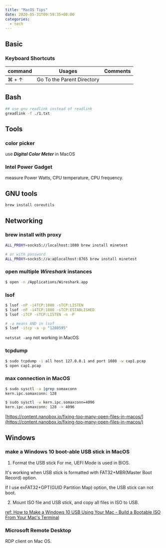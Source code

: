 ```yaml
---
title: "MacOS Tips"
date: 2020-05-31T09:59:35+08:00
categories:
  - tech
---
```


## Basic
### Keyboard Shortcuts

| command       | Usages                      | Comments |
| ------------- |:---------------------------:| --------:|
| ⌘ + ↑         | Go To the Parent Directory  |          |

## Bash
```bash
## use gnu readlink instead of readlink
greadlink -f ./1.txt
```

## Tools

### color picker
use ___Digital Color Meter___ in MacOS

### Intel Power Gadget
measure Power Watts, CPU temperature, CPU frequency.


## GNU tools
```bash
brew install coreutils
```

## Networking

### brew install with proxy
```bash
ALL_PROXY=socks5://localhost:1080 brew install minetest

# or with password
ALL_PROXY=socks5://a:a@localhost:8765 brew install minetest

```

### open multiple *Wireshark* instances
```bash
$ open -n /Applications/Wireshark.app
```

### lsof
```bash
$ lsof -nP -i4TCP:1080 -sTCP:LISTEN
$ lsof -nP -i4TCP:1080 -sTCP:ESTABLISHED
$ lsof -iTCP -sTCP:LISTEN -n -P

# -a means AND in lsof
$ lsof -itcp -a -p "1280595"
```

 `netstat -anp` not working in MacOS

### tcpdump
```bash
$ sudo tcpdump -i all host 127.0.0.1 and port 1080 -w cap1.pcap
$ open cap1.pcap
```

### max connection in MacOS
```bash
$ sudo sysctl -a |grep somaxconn
kern.ipc.somaxconn: 128

$ sudo sysctl -w kern.ipc.somaxconn=4096
kern.ipc.somaxconn: 128 -> 4096
```
[https://content.nanobox.io/fixing-too-many-open-files-in-macos/](https://content.nanobox.io/fixing-too-many-open-files-in-macos/)


## Windows

### make a Windows 10 boot-able USB stick in MacOS

1. Format the USB stick
  For me, UEFI Mode is used in BIOS.

  It's working when USB stick is formatted with FAT32+MBR(Master Boot Record) option.

  If I use exFAT32+GPT(GUID Partition Map) option, the USB stick can not boot.

2. Mount ISO file and USB stick, and copy all files in ISO to USB.

[ref: How to Make a Windows 10 USB Using Your Mac - Build a Bootable ISO From Your Mac's Terminal](https://www.freecodecamp.org/news/how-make-a-windows-10-usb-using-your-mac-build-a-bootable-iso-from-your-macs-terminal/)

### Microsoft Remote Desktop
RDP client on Mac OS.

